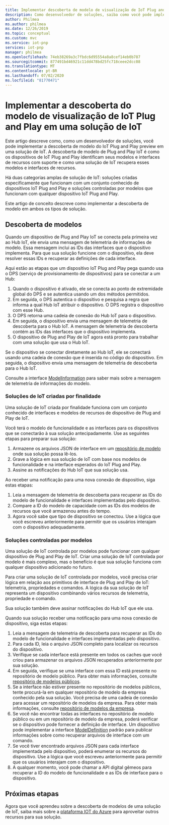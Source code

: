 ```yaml
---
title: Implementar descoberta de modelo de visualização de IoT Plug and Play | Microsoft Docs
description: Como desenvolvedor de soluções, saiba como você pode implementar a descoberta de modelo de Plug and Play de IoT em sua solução.
author: Philmea
ms.author: philmea
ms.date: 12/26/2019
ms.topic: conceptual
ms.custom: mvc
ms.service: iot-pnp
services: iot-pnp
manager: philmea
ms.openlocfilehash: 74eb38269a3c7fbdc6d95554a8a8cef14eb0b787
ms.sourcegitcommit: 877491bd46921c11dd478bd25fc718ceee2dcc08
ms.translationtype: MT
ms.contentlocale: pt-BR
ms.lasthandoff: 07/02/2020
ms.locfileid: "81770471"
---
```

# <a name="implement-iot-plug-and-play-preview-model-discovery-in-an-iot-solution"></a>Implementar a descoberta do modelo de visualização de IoT Plug and Play em uma solução de IoT

Este artigo descreve como, como um desenvolvedor de soluções, você pode implementar a descoberta de modelo do IoT Plug and Play preview em uma solução de IoT.  A descoberta de modelo de Plug and Play IoT é como os dispositivos de IoT Plug and Play identificam seus modelos e interfaces de recursos com suporte e como uma solução de IoT recupera esses modelos e interfaces de recursos.

Há duas categorias amplas de solução de IoT: soluções criadas especificamente que funcionam com um conjunto conhecido de dispositivos IoT Plug and Play e soluções controladas por modelos que funcionam com qualquer dispositivo IoT Plug and Play.

Este artigo de conceito descreve como implementar a descoberta de modelo em ambos os tipos de solução.

## <a name="model-discovery"></a>Descoberta de modelos

Quando um dispositivo de Plug and Play IoT se conecta pela primeira vez ao Hub IoT, ele envia uma mensagem de telemetria de informações de modelo. Essa mensagem inclui as IDs das interfaces que o dispositivo implementa. Para que sua solução funcione com o dispositivo, ela deve resolver essas IDs e recuperar as definições de cada interface.

Aqui estão as etapas que um dispositivo IoT Plug and Play pega quando usa o DPS (serviço de provisionamento de dispositivos) para se conectar a um Hub:

1. Quando o dispositivo é ativado, ele se conecta ao ponto de extremidade global do DPS e se autentica usando um dos métodos permitidos.
1. Em seguida, o DPS autentica o dispositivo e pesquisa a regra que informa a qual Hub IoT atribuir o dispositivo. O DPS registra o dispositivo com esse Hub.
1. O DPS retorna uma cadeia de conexão do Hub IoT para o dispositivo.
1. Em seguida, o dispositivo envia uma mensagem de telemetria de descoberta para o Hub IoT. A mensagem de telemetria de descoberta contém as IDs das interfaces que o dispositivo implementa.
1. O dispositivo de Plug and Play de IoT agora está pronto para trabalhar com uma solução que usa o Hub IoT.

Se o dispositivo se conectar diretamente ao Hub IoT, ele se conectará usando uma cadeia de conexão que é inserida no código do dispositivo. Em seguida, o dispositivo envia uma mensagem de telemetria de descoberta para o Hub IoT.

Consulte a interface [ModelInformation](concepts-common-interfaces.md) para saber mais sobre a mensagem de telemetria de informações do modelo.

### <a name="purpose-built-iot-solutions"></a>Soluções de IoT criadas por finalidade

Uma solução de IoT criada por finalidade funciona com um conjunto conhecido de interfaces e modelos de recursos de dispositivo de Plug and Play de IoT.

Você terá o modelo de funcionalidade e as interfaces para os dispositivos que se conectarão à sua solução antecipadamente. Use as seguintes etapas para preparar sua solução:

1. Armazene os arquivos JSON de interface em um [repositório de modelo](./howto-manage-models.md) onde sua solução possa lê-los.
1. Grave a lógica em sua solução de IoT com base nos modelos de funcionalidade e na interface esperados do IoT Plug and Play.
1. Assine as notificações do Hub IoT que sua solução usa.

Ao receber uma notificação para uma nova conexão de dispositivo, siga estas etapas:

1. Leia a mensagem de telemetria de descoberta para recuperar as IDs do modelo de funcionalidade e interfaces implementadas pelo dispositivo.
1. Compare a ID do modelo de capacidade com as IDs dos modelos de recursos que você armazenou antes do tempo.
1. Agora você sabe que tipo de dispositivo se conectou. Use a lógica que você escreveu anteriormente para permitir que os usuários interajam com o dispositivo adequadamente.

### <a name="model-driven-solutions"></a>Soluções controladas por modelos

Uma solução de IoT controlada por modelos pode funcionar com qualquer dispositivo de Plug and Play de IoT. Criar uma solução de IoT controlada por modelo é mais complexo, mas o benefício é que sua solução funciona com qualquer dispositivo adicionado no futuro.

Para criar uma solução de IoT controlada por modelos, você precisa criar lógica em relação aos primitivos de interface de Plug and Play de IoT: telemetria, propriedades e comandos. A lógica da sua solução de IoT representa um dispositivo combinando vários recursos de telemetria, propriedade e comando.

Sua solução também deve assinar notificações do Hub IoT que ele usa.

Quando sua solução receber uma notificação para uma nova conexão de dispositivo, siga estas etapas:

1. Leia a mensagem de telemetria de descoberta para recuperar as IDs do modelo de funcionalidade e interfaces implementadas pelo dispositivo.
1. Para cada ID, leia o arquivo JSON completo para localizar os recursos do dispositivo.
1. Verifique se cada interface está presente em todos os caches que você criou para armazenar os arquivos JSON recuperados anteriormente por sua solução.
1. Em seguida, verifique se uma interface com essa ID está presente no repositório de modelo público. Para obter mais informações, consulte [repositório de modelos públicos](howto-manage-models.md).
1. Se a interface não estiver presente no repositório de modelos públicos, tente procurá-la em qualquer repositório de modelo da empresa conhecido pela sua solução. Você precisa de uma cadeia de conexão para acessar um repositório de modelos da empresa. Para obter mais informações, consulte [repositório de modelos da empresa](howto-manage-models.md).
1. Se você não encontrar todas as interfaces no repositório de modelo público ou em um repositório de modelo da empresa, poderá verificar se o dispositivo pode fornecer a definição de interface. Um dispositivo pode implementar a interface [ModelDefinition](concepts-common-interfaces.md) padrão para publicar informações sobre como recuperar arquivos de interface com um comando.
1. Se você tiver encontrado arquivos JSON para cada interface implementada pelo dispositivo, poderá enumerar os recursos do dispositivo. Use a lógica que você escreveu anteriormente para permitir que os usuários interajam com o dispositivo.
1. A qualquer momento, você pode chamar a API digital gêmeos para recuperar a ID do modelo de funcionalidade e as IDs de interface para o dispositivo.

## <a name="next-steps"></a>Próximas etapas

Agora que você aprendeu sobre a descoberta de modelos de uma solução de IoT, saiba mais sobre a [plataforma IOT do Azure](overview-iot-plug-and-play.md) para aproveitar outros recursos para sua solução.
